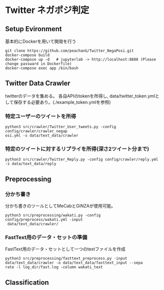 # Twitter ネガポジ判定

## Setup Evironment
基本的にDockerを用いて開発を行う
```
git clone https://github.com/peachanG/Twitter_NegaPosi.git
docker-compose build
docker-compose up -d   # jupyterlab -> http://localhost:8888 (Please change passward in Dockerfile)
docker-compose exec app /bin/bash
```

## Twitter Data Crawler
twitterのデータを集める。
各自APIのtokenを所得し, data/twitter_token.ymlとして保存する必要あり。(./example_token.ymlを参照)

### 特定ユーザーのツイートを所得
```
python3 src/crawler/Twitter_User_tweets.py -config config/crawler/crawler_negap
osi.yml -s data/text_data/crawler
```

### 特定のツイートに対するリプライを所得(深さ2ツイート分まで)
```
python3 src/crawler/Twitter_Reply.py -config config/crawler/reply.yml -s data/text_data/reply
```

## Preprocessing

### 分かち書き
分かち書きのツールとしてMeCabとGiNZAが使用可能。

```
python3 src/preprocessing/wakati.py -config config/preprocess/wakati.yml -input
 data/text_data/crawler/
```

### FastText用のデータ・セットの準備
FastText用のデータ・セットとして一つのtextファイルを作成
```
python3 src/preprocessing/fasttext_preprocess.py -input data/text_data/crawler -o data/text_data/fasttext_input --sepa
rate -l log_dir/fast.log -column wakati_text
```

## Classification
